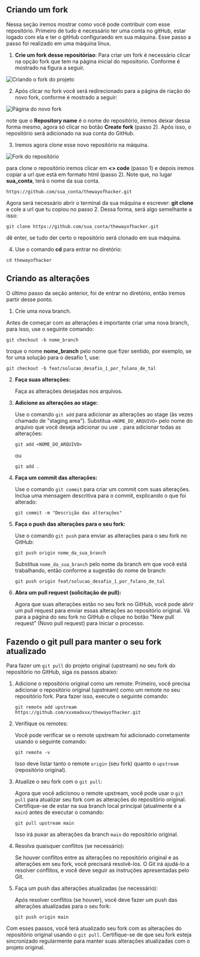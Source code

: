 ## Criando um fork

Nessa seção iremos mostrar como você pode contribuir com esse repositório. Primeiro de tudo é necessário ter uma conta no gitHub, estar logado com ela e ter o gitHub configuraedo em sua máquina. Esse passo a passo foi realizado em uma máquina linux.

1. **Crie um fork desse repositóriao**: Para criar um fork é necessário clicar na opção fork que tem na página inicial do repositorio. Conforme é mostrado na figura a seguir.

  ![ Criando o fork do projeto ](image.png)

2. Após clicar no fork você será redirecionado para a página de riação do novo fork, conforme é mostrado a seguir:

![Página do novo fork](image-1.png)

note que o **Repository name** é o nome do repositório, iremos deixar dessa forma mesmo, agora só clicar no botão **Create fork** (passo 2). Após isso, o repositório será adicionado na sua conta do GitHub.

3. Iremos agora clone esse novo repositório na máquina.

![Fork do repositório](image-2.png)

para clone o repositório iremos clicar em **<> code** (passo 1) e depois iremos copiar a url que está em formato html (passo 2). Note que, no lugar **sua_conta**, terá o nome da sua conta.

```shell
https://github.com/sua_conta/thewayofhacker.git
 ```

Agora será necessário abrir o terminal da sua máquina e escrever: **git clone** e cole a url que tu copiou no passo 2. Dessa forma, será algo semelhante a isso:

```shell
git clone https://github.com/sua_conta/thewayofhacker.git
```

dê enter, se tudo der certo o repositório será clonado em sua máquina.

4. Use o comando **cd** para entrar no diretório:

```shell
cd thewayofhacker
```

## Criando as alterações

O último passo da seção anterior, foi de entrar no diretório, então iremos partir desse ponto.

1. Crie uma nova branch.

Antes de começar com as alterações é importante criar uma nova branch, para isso, use o seguinte comando:

```shell
git checkout -b nome_branch
```

troque o nome **nome_branch** pelo nome que fizer sentido, por exemplo, se for uma solução para o desafio 1, use:

```shell
git checkout -b feat/solucao_desafio_1_por_fulano_de_tal
```

2. **Faça suas alterações:**

   Faça as alterações desejadas nos arquivos.

3. **Adicione as alterações ao stage:**

   Use o comando `git add` para adicionar as alterações ao stage (às vezes chamado de "staging area"). Substitua `<NOME_DO_ARQUIVO>` pelo nome do arquivo que você deseja adicionar ou use `.` para adicionar todas as alterações:

   ```shell
   git add <NOME_DO_ARQUIVO>
   ```

   ou

   ```shell
   git add .
   ```

4. **Faça um commit das alterações:**

   Use o comando `git commit` para criar um commit com suas alterações. Inclua uma mensagem descritiva para o commit, explicando o que foi alterado:

   ```shell
   git commit -m "Descrição das alterações"
   ```

5. **Faça o push das alterações para o seu fork:**

   Use o comando `git push` para enviar as alterações para o seu fork no GitHub:

   ```shell
   git push origin nome_da_sua_branch
   ```

   Substitua `nome_da_sua_branch` pelo nome da branch em que você está trabalhando, então conforme a sugestão do nome de branch:

   ```shell
   git push origin feat/solucao_desafio_1_por_fulano_de_tal
   ```

6. **Abra um pull request (solicitação de pull):**

   Agora que suas alterações estão no seu fork no GitHub, você pode abrir um pull request para enviar essas alterações ao repositório original. Vá para a página do seu fork no GitHub e clique no botão "New pull request" (Novo pull request) para iniciar o processo.

## Fazendo o git pull para manter o seu fork atualizado

Para fazer um `git pull` do projeto original (upstream) no seu fork do repositório no GitHub, siga os passos abaixo:

1. Adicione o repositório original como um remote:
   Primeiro, você precisa adicionar o repositório original (upstream) como um remote no seu repositório fork. Para fazer isso, execute o seguinte comando:

   ```shell
   git remote add upstream https://github.com/xxxmadxxx/thewayofhacker.git
   ```

2. Verifique os remotes:

   Você pode verificar se o remote upstream foi adicionado corretamente usando o seguinte comando:

   ```shell
   git remote -v
   ```

   Isso deve listar tanto o remote `origin` (seu fork) quanto o `upstream` (repositório original).

3. Atualize o seu fork com o `git pull`:

   Agora que você adicionou o remote upstream, você pode usar o `git pull` para atualizar seu fork com as alterações do repositório original. Certifique-se de estar na sua branch local principal (atualmente é a `main`) antes de executar o comando:

   ```shell
   git pull upstream main
   ```

   Isso irá puxar as alterações da branch `main` do repositório original.

4. Resolva quaisquer conflitos (se necessário):

   Se houver conflitos entre as alterações no repositório original e as alterações em seu fork, você precisará resolvê-los. O Git irá ajudá-lo a resolver conflitos, e você deve seguir as instruções apresentadas pelo Git.

5. Faça um push das alterações atualizadas (se necessário):

   Após resolver conflitos (se houver), você deve fazer um push das alterações atualizadas para o seu fork:

   ```shell
   git push origin main
   ```

Com esses passos, você terá atualizado seu fork com as alterações do repositório original usando o `git pull`. Certifique-se de que seu fork esteja sincronizado regularmente para manter suas alterações atualizadas com o projeto original.
